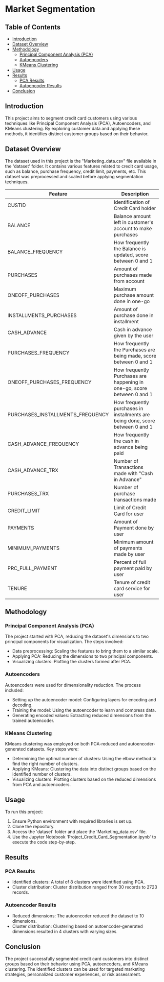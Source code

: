 # Market Segmentation

## Table of Contents

- [Introduction](#introduction)
- [Dataset Overview](#dataset-overview)
- [Methodology](#methodology)
  - [Principal Component Analysis (PCA)](#principal-component-analysis-pca)
  - [Autoencoders](#autoencoders)
  - [KMeans Clustering](#kmeans-clustering)
- [Usage](#usage)
- [Results](#results)
  - [PCA Results](#pca-results)
  - [Autoencoder Results](#autoencoder-results)
- [Conclusion](#conclusion)

## Introduction

This project aims to segment credit card customers using various techniques like Principal Component Analysis (PCA), Autoencoders, and KMeans clustering. By exploring customer data and applying these methods, it identifies distinct customer groups based on their behavior.

## Dataset Overview

The dataset used in this project is the "Marketing_data.csv" file available in the 'dataset' folder. It contains various features related to credit card usage, such as balance, purchase frequency, credit limit, payments, etc. This dataset was preprocessed and scaled before applying segmentation techniques.


| Feature                        | Description                                                             |
|--------------------------------|-------------------------------------------------------------------------|
| CUSTID                         | Identification of Credit Card holder                                      |
| BALANCE                        | Balance amount left in customer's account to make purchases                |
| BALANCE_FREQUENCY              | How frequently the Balance is updated, score between 0 and 1              |
| PURCHASES                      | Amount of purchases made from account                                     |
| ONEOFF_PURCHASES               | Maximum purchase amount done in one-go                                    |
| INSTALLMENTS_PURCHASES         | Amount of purchase done in installment                                   |
| CASH_ADVANCE                   | Cash in advance given by the user                                         |
| PURCHASES_FREQUENCY            | How frequently the Purchases are being made, score between 0 and 1        |
| ONEOFF_PURCHASES_FREQUENCY     | How frequently Purchases are happening in one-go, score between 0 and 1   |
| PURCHASES_INSTALLMENTS_FREQUENCY | How frequently purchases in installments are being done, score between 0 and 1 |
| CASH_ADVANCE_FREQUENCY         | How frequently the cash in advance being paid                              |
| CASH_ADVANCE_TRX               | Number of Transactions made with "Cash in Advance"                         |
| PURCHASES_TRX                  | Number of purchase transactions made                                      |
| CREDIT_LIMIT                   | Limit of Credit Card for user                                              |
| PAYMENTS                       | Amount of Payment done by user                                            |
| MINIMUM_PAYMENTS               | Minimum amount of payments made by user                                   |
| PRC_FULL_PAYMENT               | Percent of full payment paid by user                                      |
| TENURE                         | Tenure of credit card service for user                                     |

## Methodology

### Principal Component Analysis (PCA)

The project started with PCA, reducing the dataset's dimensions to two principal components for visualization. The steps involved:

- Data preprocessing: Scaling the features to bring them to a similar scale.
- Applying PCA: Reducing the dimensions to two principal components.
- Visualizing clusters: Plotting the clusters formed after PCA.

### Autoencoders

Autoencoders were used for dimensionality reduction. The process included:

- Setting up the autoencoder model: Configuring layers for encoding and decoding.
- Training the model: Using the autoencoder to learn and compress data.
- Generating encoded values: Extracting reduced dimensions from the trained autoencoder.

### KMeans Clustering

KMeans clustering was employed on both PCA-reduced and autoencoder-generated datasets. Key steps were:

- Determining the optimal number of clusters: Using the elbow method to find the right number of clusters.
- Applying KMeans: Clustering the data into distinct groups based on the identified number of clusters.
- Visualizing clusters: Plotting clusters based on the reduced dimensions from PCA and autoencoders.

## Usage

To run this project:

1. Ensure Python environment with required libraries is set up.
2. Clone the repository.
3. Access the 'dataset' folder and place the 'Marketing_data.csv' file.
4. Use the Jupyter Notebook 'Project_Credit_Card_Segmentation.ipynb' to execute the code step-by-step.

## Results

### PCA Results

- Identified clusters: A total of 8 clusters were identified using PCA.
- Cluster distribution: Cluster distribution ranged from 30 records to 2723 records.

### Autoencoder Results

- Reduced dimensions: The autoencoder reduced the dataset to 10 dimensions.
- Cluster distribution: Clustering based on autoencoder-generated dimensions resulted in 4 clusters with varying sizes.

## Conclusion

The project successfully segmented credit card customers into distinct groups based on their behavior using PCA, autoencoders, and KMeans clustering. The identified clusters can be used for targeted marketing strategies, personalized customer experiences, or risk assessment.
